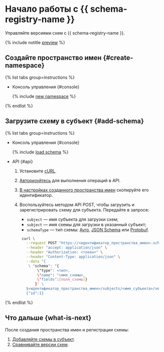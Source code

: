 # Начало работы с {{ schema-registry-name }}

Управляйте версиями схем с {{ schema-registry-name }}.

{% include notitle [preview](../../_includes/note-preview.md) %}


## Создайте пространство имен {#create-namespace}

{% list tabs group=instructions %}

- Консоль управления {#console}

  {% include [new namespace](../../_includes/metadata-hub/create-name-space.md) %}


{% endlist %}

## Загрузите схему в субъект {#add-schema}

{% list tabs group=instructions %}

- Консоль управления {#console}

  {% include [load schema](../../_includes/metadata-hub/add-subject.md) %}

- API {#api}

  1. Установите [cURL](https://curl.haxx.se).
  1. [Авторизуйтесь](../api-ref/authentication.md) для выполнения операций в API.
  1. [В настройках созданного пространства имен](../operations/update-name-space.md) скопируйте его идентификатор.
  1. Воспользуйтесь методом API POST, чтобы загрузить и зарегистрировать схему для субъекта. Передайте в запросе: 
     
      * `subject` — имя субъекта для загрузки схем;
      * `subject` — имя схемы для загрузки в указанный субъект;
      * `schemaType` — тип схемы: [Avro](https://avro.apache.org/), [JSON Schema](https://json-schema.org/) или [Protobuf](https://protobuf.dev/).

      
     ```bash
      curl \
        --request POST "https://<идентификатор_пространства_имен>.schema-registry.yandexcloud.net/v1/namespace"\
        --header "accept: application/json" \
        --header "Authorization: <токен>" \
        --header "Content-Type: application/json" \
        --data "{
         \ "schema": "{
             \"type": <тип>, 
             \"name": "<имя_схемы>, 
             \"fields":[поля_схемы]}
            }' \
        $<идентификатор_пространства_имен>/subjects/<имя_субъекта>/versions
        {"id":1}
      ```
{% endlist %}

## Что дальше {what-is-next}

После создания пространства имен и регистрации схемы:
1. [Добавляйте схемы в субъект](../operations/add-schema.md).
1. [Сравнивайте версии схем](../operations/compare-schemas.md).
